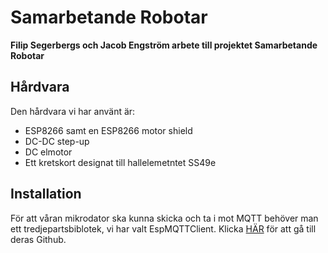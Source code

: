 # Samarbetande Robotar
**Filip Segerbergs och Jacob Engström arbete till projektet Samarbetande Robotar**

## Hårdvara
Den hårdvara vi har använt är:
- ESP8266 samt en ESP8266 motor shield
- DC-DC step-up
- DC elmotor
- Ett kretskort designat till hallelemetntet SS49e

## Installation
För att våran mikrodator ska kunna skicka och ta i mot MQTT behöver man ett tredjepartsbiblotek, vi har valt EspMQTTClient. Klicka [HÄR](https://github.com/plapointe6/EspMQTTClient) för att gå till deras Github.
